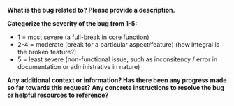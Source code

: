 **What is the bug related to? Please provide a description.**

**Categorize the severity of the bug from 1-5:**
* 1 = most severe (a full-break in core function)
* 2-4 = moderate (break for a particular aspect/feature) (how integral is the broken feature?)
* 5 = least severe (non-functional issue, such as inconsitency / error in documentation or administrative in nature)

**Any additional context or information? Has there been any progress made so far towards this request? Any concrete instructions to resolve the bug or helpful resources to reference?**

